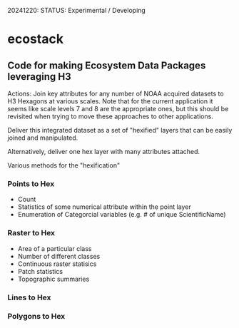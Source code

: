 20241220: STATUS: Experimental / Developing

# ecostack 
## Code for making Ecosystem Data Packages leveraging H3

Actions: 
Join key attributes for any number of NOAA acquired datasets to H3 Hexagons at various scales. Note that for the current application it seems like scale levels 7 and 8 are the appropriate ones, but this should be revisited when trying to move these approaches to other applications.  

Deliver this integrated dataset as a set of "hexified" layers that can be easily joined and manipulated.  

Alternatively, deliver one hex layer with many attributes attached.  

Various methods for the "hexification"

### Points to Hex
- Count
- Statistics of some numerical attribute within the point layer
- Enumeration of Categorcial variables (e.g. # of unique ScientificName)
### Raster to Hex
- Area of a particular class
- Number of different classes
- Continuous raster statisics
- Patch statistics
- Topographic summaries
### Lines to Hex
### Polygons to Hex

